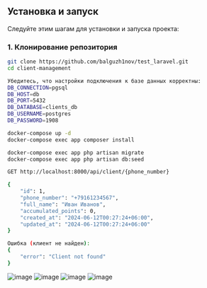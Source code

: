 ## Установка и запуск

Следуйте этим шагам для установки и запуска проекта:

### 1. Клонирование репозитория

```sh
git clone https://github.com/balguzh1nov/test_laravel.git
cd client-management

Убедитесь, что настройки подключения к базе данных корректны:
DB_CONNECTION=pgsql
DB_HOST=db
DB_PORT=5432
DB_DATABASE=clients_db
DB_USERNAME=postgres
DB_PASSWORD=1908

docker-compose up -d
docker-compose exec app composer install

docker-compose exec app php artisan migrate
docker-compose exec app php artisan db:seed

GET http://localhost:8000/api/client/{phone_number}

{
    "id": 1,
    "phone_number": "+79161234567",
    "full_name": "Иван Иванов",
    "accumulated_points": 0,
    "created_at": "2024-06-12T00:27:24+06:00",
    "updated_at": "2024-06-12T00:27:24+06:00"
}

Ошибка (клиент не найден):
{
    "error": "Client not found"
}

```
![image](https://github.com/balguzh1nov/test_laravel/assets/118799235/62cb8f04-a8dc-495f-82f3-6201ed6a0815)
![image](https://github.com/balguzh1nov/test_laravel/assets/118799235/bd6b3216-2423-44a5-8fc5-8a8e0a2b3dc5)
![image](https://github.com/balguzh1nov/test_laravel/assets/118799235/e7e1bdfd-8a75-4ce8-8f8d-8f11a77b7e12)
![image](https://github.com/balguzh1nov/test_laravel/assets/118799235/25cc0922-7354-4a2c-857a-3c0f260ed9fa)
